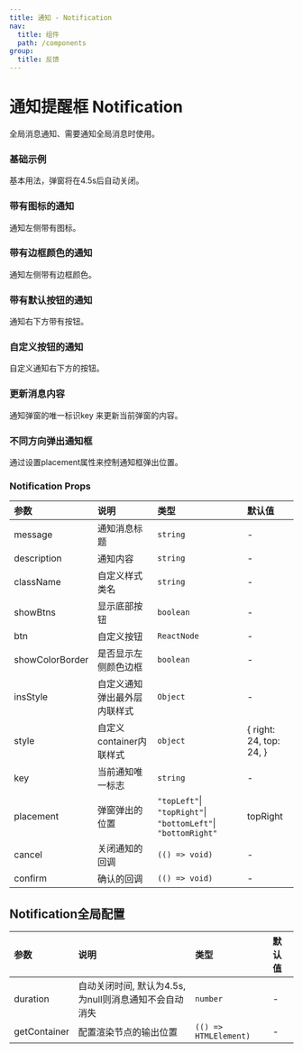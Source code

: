 ```yaml
---
title: 通知 - Notification
nav:
  title: 组件
  path: /components
group:
  title: 反馈
---
```


# 通知提醒框 Notification

全局消息通知、需要通知全局消息时使用。

### 基础示例

基本用法，弹窗将在4.5s后自动关闭。

<code src="./demos/basic.tsx"></code>

### 带有图标的通知

通知左侧带有图标。

<code src="./demos/noti-type.tsx"></code>

### 带有边框颜色的通知

通知左侧带有边框颜色。

<code src="./demos/noti-withBorder.tsx"></code>

### 带有默认按钮的通知

通知右下方带有按钮。

<code src="./demos/noti-withBtn.tsx"></code>

### 自定义按钮的通知

自定义通知右下方的按钮。

<code src="./demos/noti-customBtn.tsx"></code>

### 更新消息内容

通知弹窗的唯一标识key 来更新当前弹窗的内容。

<code src="./demos/noti-withKey.tsx"></code>

### 不同方向弹出通知框

通过设置placement属性来控制通知框弹出位置。

<code src="./demos/noti-withPlacement.tsx"></code>

### Notification Props

| 参数 | 说明 | 类型 | 默认值 |
| :--- | :--- | :--- | :----- |
| message      | 通知消息标题 | `string`  | -      |
| description      | 通知内容 | `string`  | -      |
| className      | 自定义样式类名 | `string`  | -      |
| showBtns      | 显示底部按钮 | `boolean`  | -      |
| btn      | 自定义按钮 | `ReactNode`  | -      |
| showColorBorder      | 是否显示左侧颜色边框 | `boolean`  | -      |
| insStyle      | 自定义通知弹出最外层内联样式 | `Object`  | -      |
| style      | 自定义container内联样式 | `object`  | {    right: 24,    top: 24,  }      |
| key      | 当前通知唯一标志 | `string`  | -      |
| placement      | 弹窗弹出的位置 | `"topLeft"`\|` "topRight"`\|` "bottomLeft"`\|` "bottomRight"`  | topRight      |
| cancel      | 关闭通知的回调 | `(() => void)`  | -      |
| confirm      | 确认的回调 | `(() => void)`  | -      |


## Notification全局配置

| 参数 | 说明 | 类型 | 默认值 |
| :--- | :--- | :--- | :----- |
| duration      | 自动关闭时间, 默认为4.5s, 为null则消息通知不会自动消失 | `number`    | -      |
| getContainer      | 配置渲染节点的输出位置 | `(() => HTMLElement)`    | -      |


###
